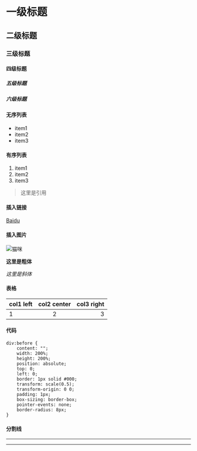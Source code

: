 # 一级标题
## 二级标题
### 三级标题
#### 四级标题
##### 五级标题
##### 六级标题

#### 无序列表

* item1
* item2
* item3

#### 有序列表

1. item1
2. item2
3. item3

> 这里是引用


#### 插入链接

[Baidu](http://www.baidu.com)

#### 插入图片

![猫咪](http://pic51.nipic.com/file/20141025/11284670_091543201000_2.jpg)


**这里是粗体**

*这里是斜体*

#### 表格

| col1 left         | col2  center   | col3   right    |
| ----------------- |:--------------:| ---------------:|
| 1                 | 2              | 3               |


#### 代码

    div:before {
		content: "";
		width: 200%;
		height: 200%;
		position: absolute;
		top: 0;
		left: 0;
		border: 1px solid #000;
		transform: scale(0.5);
		transform-origin: 0 0;
		padding: 1px;
		box-sizing: border-box;
		pointer-events: none;
		border-radius: 8px;
	}

#### 分割线

***

---


